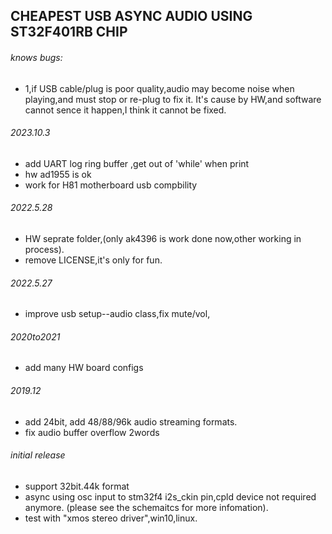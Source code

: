 ## CHEAPEST USB ASYNC AUDIO USING ST32F401RB CHIP

###### knows bugs:
- 1,if USB cable/plug is poor quality,audio may become noise when playing,and must stop or re-plug to fix it.
It's cause by HW,and software cannot sence it happen,I think it cannot be fixed. 

###### 2023.10.3
- add UART log ring buffer ,get out of 'while' when print
- hw ad1955 is ok    
- work for H81 motherboard usb compbility

###### 2022.5.28
- HW seprate folder,(only ak4396 is work done now,other working in process).
- remove LICENSE,it's only for fun.

###### 2022.5.27
- improve usb setup--audio class,fix mute/vol,

###### 2020to2021
- add many HW board configs

###### 2019.12 
- add 24bit, add 48/88/96k audio streaming formats.
- fix audio buffer overflow 2words

###### initial release
- support 32bit.44k format
- async using osc input to stm32f4 i2s_ckin pin,cpld device not required anymore.
(please see the schemaitcs for more infomation).
- test with "xmos stereo driver",win10,linux.

